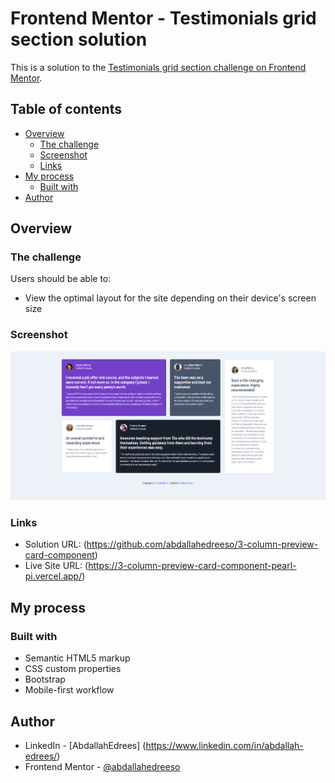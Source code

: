 # Frontend Mentor - Testimonials grid section solution

This is a solution to the [Testimonials grid section challenge on Frontend Mentor](https://www.frontendmentor.io/challenges/testimonials-grid-section-Nnw6J7Un7).

## Table of contents

- [Overview](#overview)
  - [The challenge](#the-challenge)
  - [Screenshot](#screenshot)
  - [Links](#links)
- [My process](#my-process)
  - [Built with](#built-with)
- [Author](#author)

## Overview

### The challenge

Users should be able to:

- View the optimal layout for the site depending on their device's screen size

### Screenshot

![Desktop Preview](./images/Screenshot.png)

### Links

- Solution URL: (https://github.com/abdallahedreeso/3-column-preview-card-component)
- Live Site URL: (https://3-column-preview-card-component-pearl-pi.vercel.app/)

## My process

### Built with

- Semantic HTML5 markup
- CSS custom properties
- Bootstrap
- Mobile-first workflow

## Author

- LinkedIn - [AbdallahEdrees] (https://www.linkedin.com/in/abdallah-edrees/)
- Frontend Mentor - [@abdallahedreeso](https://www.frontendmentor.io/profile/abdallahedreeso)
